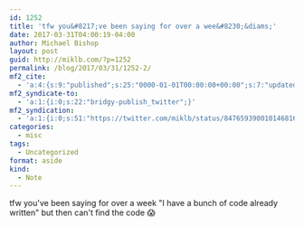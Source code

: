 ```yaml
---
id: 1252
title: 'tfw you&#8217;ve been saying for over a wee&#8230;&diams;'
date: 2017-03-31T04:00:19-04:00
author: Michael Bishop
layout: post
guid: http://miklb.com/?p=1252
permalink: /blog/2017/03/31/1252-2/
mf2_cite:
  - 'a:4:{s:9:"published";s:25:"0000-01-01T00:00:00+00:00";s:7:"updated";s:25:"0000-01-01T00:00:00+00:00";s:8:"category";a:1:{i:0;s:0:"";}s:6:"author";a:0:{}}'
mf2_syndicate-to:
  - 'a:1:{i:0;s:22:"bridgy-publish_twitter";}'
mf2_syndication:
  - 'a:1:{i:0;s:51:"https://twitter.com/miklb/status/847659390010146816";}'
categories:
  - misc
tags:
  - Uncategorized
format: aside
kind:
  - Note
---
```

tfw you've been saying for over a week "I have a bunch of code already written" but then can't find the code 😱